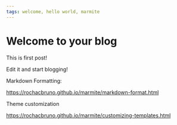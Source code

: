 ```yaml
---
tags: welcome, hello world, marmite
---
```


# Welcome to your blog

This is first post!

Edit it and start blogging!


Markdown Formatting:  

https://rochacbruno.github.io/marmite/markdown-format.html

Theme customization  

https://rochacbruno.github.io/marmite/customizing-templates.html 
